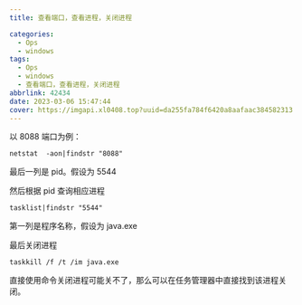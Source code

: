 ```yaml
---
title: 查看端口，查看进程，关闭进程

categories:
  - Ops
  - windows
tags:
  - Ops
  - windows
  - 查看端口，查看进程，关闭进程
abbrlink: 42434
date: 2023-03-06 15:47:44
cover: https://imgapi.xl0408.top?uuid=da255fa784f6420a8aafaac384582313
---
```


以 8088 端口为例：

`netstat  -aon|findstr "8088"`

最后一列是 pid。假设为 5544

然后根据 pid 查询相应进程

`tasklist|findstr "5544"`

第一列是程序名称，假设为 java.exe

最后关闭进程

`taskkill /f /t /im java.exe`

直接使用命令关闭进程可能关不了，那么可以在任务管理器中直接找到该进程关闭。